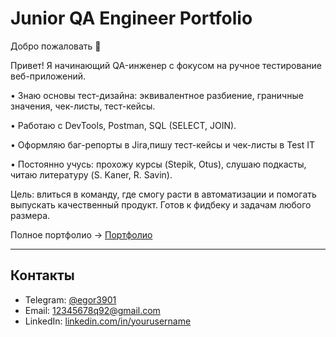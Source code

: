 # Junior QA Engineer Portfolio

Добро пожаловать 👋  

Привет! Я начинающий QA-инженер с фокусом на ручное тестирование веб-приложений.

• Знаю основы тест-дизайна: эквивалентное разбиение, граничные значения, чек-листы, тест-кейсы.

• Работаю с DevTools, Postman, SQL (SELECT, JOIN).

• Оформляю баг-репорты в Jira,пишу тест-кейсы и чек-листы в Test IT

• Постоянно учусь: прохожу курсы (Stepik, Otus), слушаю подкасты, читаю литературу (S. Kaner, R. Savin).

Цель: влиться в команду, где смогу расти в автоматизации и помогать выпускать качественный продукт. Готов к фидбеку и задачам любого размера.

Полное портфолио → [Портфолио](PORTF.md)

---

## Контакты
- Telegram: [@egor3901](https://t.me/egor3901)  
- Email: 12345678q92@gmail.com  
- LinkedIn: [linkedin.com/in/yourusername](https://linkedin.com/in/yourusername)  
